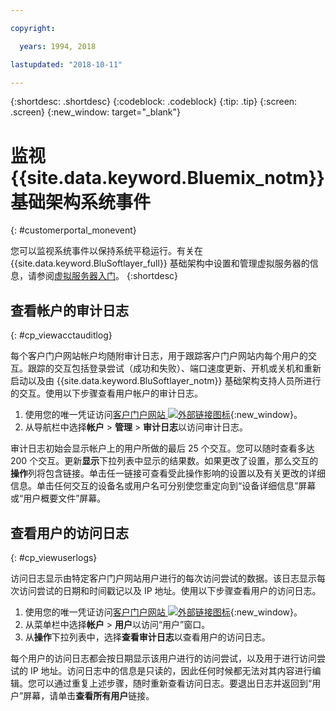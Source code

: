 ```yaml
---

copyright:

  years: 1994, 2018

lastupdated: "2018-10-11"

---
```


{:shortdesc: .shortdesc}
{:codeblock: .codeblock}
{:tip: .tip}
{:screen: .screen}
{:new_window: target="_blank"}



# 监视 {{site.data.keyword.Bluemix_notm}} 基础架构系统事件
{: #customerportal_monevent}

您可以监视系统事件以保持系统平稳运行。有关在 {{site.data.keyword.BluSoftlayer_full}} 基础架构中设置和管理虚拟服务器的信息，请参阅[虚拟服务器入门](/docs/vsi/vsi_index.html#getting-started-with-virtual-servers)。
{:shortdesc}

## 查看帐户的审计日志
{: #cp_viewacctauditlog}

每个客户门户网站帐户均随附审计日志，用于跟踪客户门户网站内每个用户的交互。跟踪的交互包括登录尝试（成功和失败）、端口速度更新、开机或关机和重新启动以及由 {{site.data.keyword.BluSoftlayer_notm}} 基础架构支持人员所进行的交互。使用以下步骤查看用户帐户的审计日志。

1. 使用您的唯一凭证访问[客户门户网站 ![外部链接图标](../icons/launch-glyph.svg)](https://control.softlayer.com/){:new_window}。
2. 从导航栏中选择**帐户** > **管理** > **审计日志**以访问审计日志。

审计日志初始会显示帐户上的用户所做的最后 25 个交互。您可以随时查看多达 200 个交互。更新**显示**下拉列表中显示的结果数。如果更改了设置，那么交互的**操作**列将包含链接。单击任一链接可查看受此操作影响的设置以及有关更改的详细信息。单击任何交互的设备名或用户名可分别使您重定向到“设备详细信息”屏幕或“用户概要文件”屏幕。

## 查看用户的访问日志
{: #cp_viewuserlogs}

访问日志显示由特定客户门户网站用户进行的每次访问尝试的数据。该日志显示每次访问尝试的日期和时间戳记以及 IP 地址。使用以下步骤查看用户的访问日志。

1. 使用您的唯一凭证访问[客户门户网站 ![外部链接图标](../icons/launch-glyph.svg)](https://control.softlayer.com/){:new_window}。
2. 从菜单栏中选择**帐户** > **用户**以访问“用户”窗口。
3. 从**操作**下拉列表中，选择**查看审计日志**以查看用户的访问日志。

每个用户的访问日志都会按日期显示该用户进行的访问尝试，以及用于进行访问尝试的 IP 地址。访问日志中的信息是只读的，因此任何时候都无法对其内容进行编辑。您可以通过重复上述步骤，随时重新查看访问日志。要退出日志并返回到“用户”屏幕，请单击**查看所有用户**链接。
